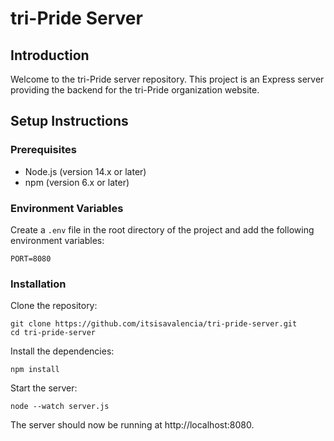 # tri-Pride Server

## Introduction
Welcome to the tri-Pride server repository. This project is an Express server providing the backend for the tri-Pride organization website.

## Setup Instructions

### Prerequisites
- Node.js (version 14.x or later)
- npm (version 6.x or later)

### Environment Variables
Create a `.env` file in the root directory of the project and add the following environment variables:

```env
PORT=8080
```
### Installation
Clone the repository:
```
git clone https://github.com/itsisavalencia/tri-pride-server.git
cd tri-pride-server
```
Install the dependencies:
```
npm install
```
Start the server:
```
node --watch server.js
```
The server should now be running at http://localhost:8080.